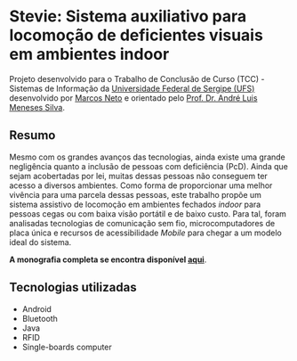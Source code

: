 
<h1>Stevie: Sistema auxiliativo para locomoção de deficientes visuais em ambientes indoor</h1>

Projeto desenvolvido para o Trabalho de Conclusão de Curso (TCC) - Sistemas de Informação da <a href="http://www.ufs.br/">Universidade Federal de Sergipe (UFS)</a>  desenvolvido por <a href="https://www.linkedin.com/in/marcosnto/">Marcos Neto</a> e orientado 
pelo <a href="http://buscatextual.cnpq.br/buscatextual/visualizacv.do?id=C577929"> Prof. Dr. André Luis Meneses Silva</a>.

<h2>Resumo</h2>
<p>Mesmo com os grandes avanços das tecnologias, ainda existe uma grande negligência quanto a inclusão de pessoas com deficiência (PcD). Ainda que sejam acobertadas por lei, muitas dessas pessoas não conseguem ter acesso a diversos ambientes. Como forma de proporcionar uma melhor vivência para uma parcela dessas pessoas, este trabalho propõe um sistema assistivo de locomoção em ambientes fechados <i>indoor</i> para pessoas cegas ou com baixa visão portátil e de baixo custo. Para tal, foram analisadas tecnologias de comunicação sem fio, microcomputadores de placa única e recursos de acessibilidade <i>Mobile</i> para chegar a um modelo ideal do sistema. </p>
<p><b>A monografia completa se encontra disponível <a href="https://www.dropbox.com/s/5st2qk1jogh2z3q/TCC_II___Marcos_Neto.pdf?dl=0">aqui<a/></b>.</p>

<h2>Tecnologias utilizadas</h2>
<ul>
  <li>Android</li>
  <li>Bluetooth</li>
  <li>Java</li>
  <li>RFID</li>
  <li>Single-boards computer</li>
</ul>

